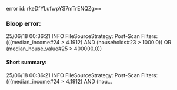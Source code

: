 error id: rkeDfYLufwpYS7mTrENQZg==
### Bloop error:

25/06/18 00:36:21 INFO FileSourceStrategy: Post-Scan Filters: (((median_income#24 > 4.1912) AND (households#23 > 1000.0)) OR (median_house_value#25 > 400000.0))
#### Short summary: 

25/06/18 00:36:21 INFO FileSourceStrategy: Post-Scan Filters: (((median_income#24 > 4.1912) AND (hou...
